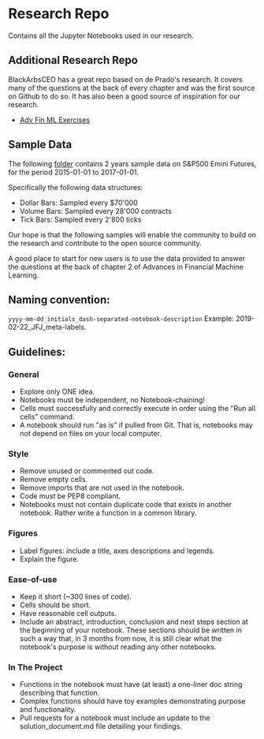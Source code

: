 # Research Repo
Contains all the Jupyter Notebooks used in our research. 

## Additional Research Repo
BlackArbsCEO has a great repo based on de Prado's research. It covers many of the questions at the back of every chapter and was the first source on Github to do so. It has also been a good source of inspiration for our research. 

* [Adv Fin ML Exercises](https://github.com/BlackArbsCEO/Adv_Fin_ML_Exercises)

## Sample Data
The following [folder](https://github.com/hudson-and-thames/research/tree/master/Sample-Data) contains 2 years sample data on S&P500 Emini Futures, for the period 2015-01-01 to 2017-01-01.

Specifically the following data structures:
* Dollar Bars: Sampled every $70'000
* Volume Bars: Sampled every 28'000 contracts
* Tick Bars: Sampled every 2'800 ticks

Our hope is that the following samples will enable the community to build on the research and contribute to the open source community.

A good place to start for new users is to use the data provided to answer the questions at the back of chapter 2 of Advances in Financial Machine Learning.

## Naming convention:
```yyyy-mm-dd_initials_dash-separated-notebook-description``` Example: 2019-02-22_JFJ_meta-labels.

## Guidelines:
### General
* Explore only ONE idea.
* Notebooks must be independent, no Notebook-chaining!
* Cells must successfully and correctly execute in order using the "Run all cells" command.
* A notebook should run "as is" if pulled from Git. That is, notebooks may not depend on files on your local computer.

### Style 
* Remove unused or commented out code.
* Remove empty cells.
* Remove imports that are not used in the notebook.
* Code must be PEP8 compliant.
* Notebooks must not contain duplicate code that exists in another notebook. Rather write a function in a common library.

### Figures
* Label figures: include a title, axes descriptions and legends.
* Explain the figure.

### Ease-of-use
* Keep it short (~300 lines of code).
* Cells should be short.
* Have reasonable cell outputs.
* Include an abstract, introduction, conclusion and next steps section at the beginning of your notebook. These sections should be written in such a way that, in 3 months from now, it is still clear what the notebook's purpose is without reading any other notebooks.

### In The Project
* Functions in the notebook must have (at least) a one-liner doc string describing that function.
* Complex functions should have toy examples demonstrating purpose and functionality.
* Pull requests for a notebook must include an update to the solution_document.md file detailing your findings.
